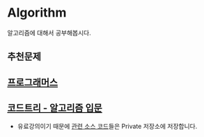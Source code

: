 # Algorithm

알고리즘에 대해서 공부해봅시다.

## 추천문제

## [프로그래머스](./프로그래머스)

## [코드트리 - 알고리즘 입문](https://www.codetree.ai/curriculums/2)
- 유료강의이기 때문에 [관련 소스 코드](https://github.com/leesh5000/codetree)들은 Private 저장소에 저장합니다.